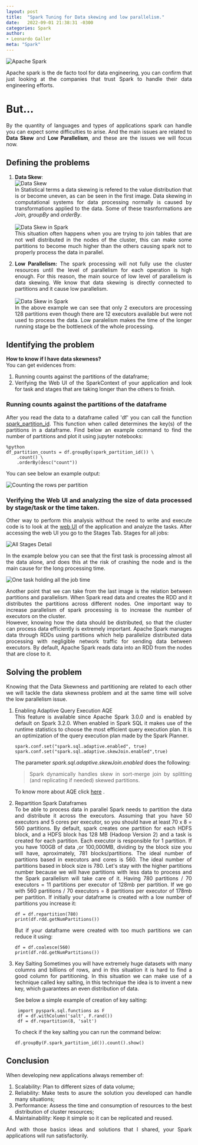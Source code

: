 ```yaml
---
layout: post
title:  "Spark Tuning for Data skewing and low parallelism."
date:   2022-09-01 21:38:31 -0300
categories: Spark
author:
- Leonardo Galler
meta: "Spark"
---
```

<div style="text-align: justify" markdown="1">

![Apache Spark](https://upload.wikimedia.org/wikipedia/commons/thumb/f/f3/Apache_Spark_logo.svg/128px-Apache_Spark_logo.svg.png "The main tool for data engineering!")

Apache spark is the de facto tool for data engineering, you can confirm that just looking at the companies that trust Spark to handle their data engineering efforts.

# But...
By the quantity of languages and types of applications spark can handle you can expect some difficulties to arise. And the main issues are related to <b>Data Skew</b> and <b>Low Parallelism</b>, and these are the issues we will focus now.

## Defining the problems
1. **Data Skew**: <br>
  ![Data Skew]({{site.url}}/images/data-skew.png "The statistical definition")<br>
In Statistical terms a data skewing is refered to the value distribution that is or become uneven, as can be seen in the first image.
Data skewing in computational systems for data processing normally is caused by transformations applied to the data. Some of these trasnformations are *Join, groupBy* and *orderBy*.<br><br>
    ![Data Skew in Spark]({{site.url}}/images/skew-park.png "Visual reference of skewness of data in Sparks")<br>
This situation often happens when you are trying to join tables that are not well distributed in the nodes of the cluster, this can make some partitions to become much higher than the others causing spark not to properly process the data in parallel.

2. **Low Parallelism:**
The spark processing will not fully use the cluster resources until the level of parallelism for each operation is high enough. For this reason, the main source of low level of parallelism is data skewing. We know that data skewing is directly connected to partitions and it cause low parallelism.<br><br>
![Data Skew in Spark]({{site.url}}/images/low-parallelism.png "Just 2 tasks processing 128 partitions")<br>
In the above example we can see that only 2 executors are processing 128 partitions even though there are 12 executors available but were not used to process the data.
Low paralelism makes the time of the longer running stage be the bottleneck of the whole processing.

## Identifying the problem
**How to know if I have data skewness?**<br>
You can get evidences from:
1. Running counts against the partitions of the dataframe;
2. Verifying the Web UI of the SparkContext of your application and look for task and stages that are taking longer than the others to finish.

### Running counts against the partitions of the dataframe
After you read the data to a dataframe called 'df' you can call the function [spark_partition_id](https://spark.apache.org/docs/3.1.1/api/python/reference/api/pyspark.sql.functions.spark_partition_id.html). This function when called determines the key(s) of the partitions in a dataframe. 
Find below an example command to find the number of partitions and plot it using jupyter notebooks:</div>
```
%python
df_partition_counts = df.groupBy(spark_partition_id()) \
    .count() \
    .orderBy(desc("count"))
```
<div style="text-align: justify" markdown="1">
You can see below an example output:<br>

![Counting the rows per partition]({{site.url}}/images/partition-count.png "Data skew in a spark dataframe")<br>

### Verifying the Web UI and analyzing the size of data processed by stage/task or the time taken.
Other way to perform this analysis without the need to write and execute code is to look at the [web UI](https://spark.apache.org/docs/latest/web-ui.html) of the application and analyze the tasks.
After accessing the web UI you go to the Stages Tab.
Stages for all jobs:

![All Stages Detail]({{site.url}}/images/AllStagesPageDetail3.png)

In the example below you can see that the first task is processing almost all the data alone, and does this at the risk of crashing the node and is the main cause for the long processing time.

![One task holding all the job time]({{site.url}}/images/bad-data-skew.png)

Another point that we can take from the last image is the relation between partitions and parallelism. When Spark read data and creates the RDD and it distributes the partitions across different nodes. One important way to increase parallelism of spark processing is to increase the number of executors on the cluster. <br>
However, knowing how the data should be distributed, so that the cluster can process data efficiently is extremely important. Apache Spark manages data through RDDs using partitions which help parallelize distributed data processing with negligible network traffic for sending data between executors. By default, Apache Spark reads data into an RDD from the nodes that are close to it.

## Solving the problem
Knowing that the Data Skewness and partitioning are related to each other we will tackle the data skewness problem and at the same time will solve the low parallelism issue.

1. Enabling Adaptive Query Execution AQE<br>
  This feature is available since Apache Spark 3.0.0 and is enabled by default on Spark 3.2.0.
  When enabled in Spark SQL it makes use of the runtime statistics to choose the most efficient query execution plan. It is an optimization of the query execution plan made by the Spark Planner.
    ```
    spark.conf.set("spark.sql.adaptive.enabled", true)
    spark.conf.set("spark.sql.adaptive.skewJoin.enabled",true)
    ```
    The parameter *spark.sql.adaptive.skewJoin.enabled* does the following:
    > Spark dynamically handles skew in sort-merge join by splitting (and replicating if needed) skewed partitions.

    To know more about AQE click [here](https://spark.apache.org/docs/latest/sql-performance-tuning.html#adaptive-query-execution) .

2. Repartition Spark Dataframes<br>
  To be able to process data in parallel Spark needs to partition the data and distribute it across the executors.
  Assuming that you have 50 executors and 5 cores per executor, so you should have at least 70 x 8 = 560 partitions.
  By default, spark creates one partition for each HDFS block, and a HDFS block has 128 MB (Hadoop Version 2) and a task is created for each partition.
  Each executor is responsible for 1 partition. If you have 100GB of data ,or 100,000MB, dividing by the block size you will have, aproximately, 781 blocks/partitions.
  The ideal number of partitions based in executors and cores is 560.
  The ideal number of partitions based in block size is 780.
  Let's stay with the higher partitions number because we will have partitions with less data to process and the Spark parallelism will take care of it.
  Having 780 partitions / 70 executors = 11 partitions per executor of 128mb per partition.
  If we go with 560 partitions / 70 executors = 8 partitions per executor of 178mb per partition.
  If initially your dataframe is created with a low number of partitions you increase it:
    ```
    df = df.repartition(780)
    print(df.rdd.getNumPartitions())
    ```
    But if your dataframe were created with too much partitions we can reduce it using:
    ```
    df = df.coalesce(560)
    print(df.rdd.getNumPartitions())
    ```
3. Key Salting
   Sometimes you will have extremely huge datasets with many columns and billions of rows, and in this situation it is hard to find a good column for partitioning.
   In this situation we can make use of a technique called key salting, in this technique the idea is to invent a new key, which guarantees an even distribution of data.

   See below a simple example of creation of key salting:
   ```
    import pyspark.sql.functions as F
    df = df.withColumn('salt', F.rand())
    df = df.repartition(8, 'salt')
   ```
   To check if the key salting you can run the command below:
   ```
   df.groupBy(F.spark_partition_id()).count().show()
   ```
## Conclusion

When developing new applications always remember of:
1. Scalability: Plan to different sizes of data volume;
2. Reliability: Make tests to asure the solution you developed can handle many situations;
3. Performance: Assess the time and consumption of resources to the best distribution of cluster resources;
4. Maintainability: Keep it simple so it can be replicated and reused.

And with those basics ideas and solutions that I shared, your Spark applications will run satisfactorily.

</div>